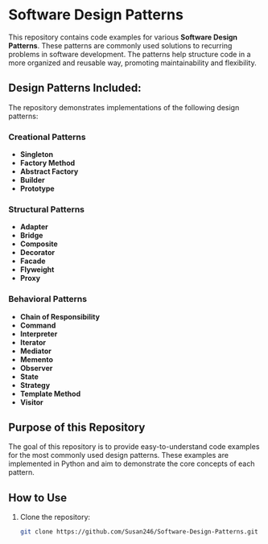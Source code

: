 # Software Design Patterns

This repository contains code examples for various **Software Design Patterns**. These patterns are commonly used solutions to recurring problems in software development. The patterns help structure code in a more organized and reusable way, promoting maintainability and flexibility.

## Design Patterns Included:
The repository demonstrates implementations of the following design patterns:

### **Creational Patterns**
- **Singleton**
- **Factory Method**
- **Abstract Factory**
- **Builder**
- **Prototype**

### **Structural Patterns**
- **Adapter**
- **Bridge**
- **Composite**
- **Decorator**
- **Facade**
- **Flyweight**
- **Proxy**

### **Behavioral Patterns**
- **Chain of Responsibility**
- **Command**
- **Interpreter**
- **Iterator**
- **Mediator**
- **Memento**
- **Observer**
- **State**
- **Strategy**
- **Template Method**
- **Visitor**

## Purpose of this Repository
The goal of this repository is to provide easy-to-understand code examples for the most commonly used design patterns. These examples are implemented in Python and aim to demonstrate the core concepts of each pattern.

## How to Use
1. Clone the repository:
   ```bash
   git clone https://github.com/Susan246/Software-Design-Patterns.git
